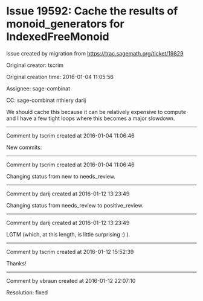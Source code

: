 # Issue 19592: Cache the results of monoid_generators for IndexedFreeMonoid

Issue created by migration from https://trac.sagemath.org/ticket/19829

Original creator: tscrim

Original creation time: 2016-01-04 11:05:56

Assignee: sage-combinat

CC:  sage-combinat nthiery darij

We should cache this because it can be relatively expensive to compute and I have a few tight loops where this becomes a major slowdown.


---

Comment by tscrim created at 2016-01-04 11:06:46

New commits:


---

Comment by tscrim created at 2016-01-04 11:06:46

Changing status from new to needs_review.


---

Comment by darij created at 2016-01-12 13:23:49

Changing status from needs_review to positive_review.


---

Comment by darij created at 2016-01-12 13:23:49

LGTM (which, at this length, is little surprising :) ).


---

Comment by tscrim created at 2016-01-12 15:52:39

Thanks!


---

Comment by vbraun created at 2016-01-12 22:07:10

Resolution: fixed
